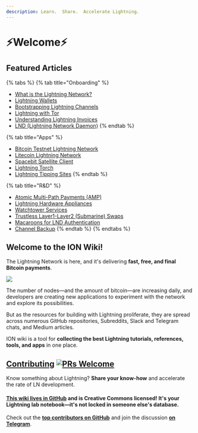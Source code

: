```yaml
---
description: Learn.  Share.  Accelerate Lightning.
---
```


# ⚡Welcome⚡

## Featured Articles

{% tabs %}
{% tab title="Onboarding" %}
* [What is the Lightning Network?](lightning-technology/lightning/lightning-network.md)
* [Lightning Wallets](tutorials/wallets/)
* [Bootstrapping Lightning Channels](tutorials/troubleshooting/bootstrapping-channels.md)
* [Lightning with Tor](tutorials/nodes/tor.md)
* [Understanding Lightning Invoices](lightning-technology/lightning/invoice.md)
* [LND \(Lightning Network Daemon\)](tutorials/nodes/lnd.md)
{% endtab %}

{% tab title="Apps" %}
* [Bitcoin Testnet Lightning Network](tutorials/apps/bitcoin-testnet-ln.md)
* [Litecoin Lightning Network](tutorials/apps/litecoin-ln.md)
* [Spacebit Satellite Client](tutorials/apps/spacebit-satellite-client.md)
* [Lightning Torch](tutorials/apps/lightning-torch.md)
* [Lightning Tipping Sites](tutorials/apps/tipping-sites.md)
{% endtab %}

{% tab title="R&D" %}
* [Atomic Multi-Path Payments \(AMP\)](lightning-technology/research/atomic-multi-path-payments.md)
* [Lightning Hardware Appliances](lightning-technology/research/lightning-appliance.md)
* [Watchtower Services](lightning-technology/research/watchtowers.md)
* [Trustless Layer1-Layer2 \(Submarine\) Swaps](lightning-technology/research/submarine-swap.md)
* [Macaroons for LND Authentication]()
* [Channel Backup](lightning-technology/channels/channel-backups.md)
{% endtab %}
{% endtabs %}

## Welcome to the ION Wiki!

The Lightning Network is here, and it's delivering **fast, free, and final Bitcoin payments**.

![](.gitbook/assets/ion_wiki_v2.png)

The number of nodes—and the amount of bitcoin—are increasing daily, and developers are creating new applications to experiment with the network and explore its possibilities.

But as the resources for building with Lightning proliferate, they are spread across numerous GitHub repositories, Subreddits, Slack and Telegram chats, and Medium articles.

ION wiki is a tool for **collecting the best Lightning tutorials, references, tools, and apps** in one place.

## [Contributing](wiki-basics/contributing.md) [![PRs Welcome](https://img.shields.io/badge/PRs-welcome-brightgreen.svg?style=flat-square)](http://makeapullrequest.com)

Know something about Lightning? **Share your know-how** and accelerate the rate of LN development.

#### [**This wiki lives in GitHub**](wiki-basics/content-license.md) and is Creative Commons licensed! It's your Lightning lab notebook—it's not locked in someone else's database.

Check out the [**top contributors on GitHub**](https://github.com/RadarTech/ionwiki/graphs/contributors) and join the discussion [**on Telegram**](https://t.me/radarion).

